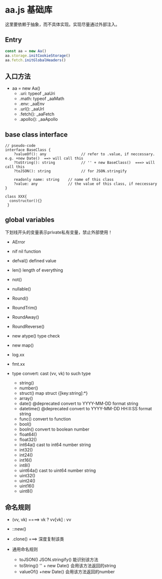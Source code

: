 # aa.js  基础库

这里要依赖于抽象，而不具体实现。实现尽量通过外部注入。

## Entry

```javascript
const aa = new Aa()
aa.storage.initCookieStorage()
aa.fetch.initGlobalHeaders() 


```

## 入口方法

* aa = new Aa()
    * .uri: typeof _aaUri
    * .math: typeof _aaMath
    * .env: _aaEnv
    * .url(): _aaUrl
    * .fetch(): _aaFetch
    * .apollo(): _aaApollo

## base class interface

```
// pseudo-code
interface BaseClass {
    ?valueOf(): any                // refer to .value, if neccessary. e.g. +new Date()  ==> will call this
    ?toString(): string            // '' + new BaseClass()  ===> will call this
    ?toJSON(): string              // for JSON.stringify
    
    readonly name: string    // name of this class
    ?value: any              // the value of this class, if neccessary
}

class XXX{
  constructor(){}
 }

```

## global variables

下划线开头的变量表示private私有变量，禁止外部使用！

* AError
* nif nil function
* defval()   defined value
* len()      length of everything

* not()
* nullable()
* Round()
* RoundTrim()
* RoundAway()
* RoundReverse()

* new atype()  type check
* new map()
* log.xx
* fmt.xx
* type convert: cast (vv, vk) to such type
    * string()
    * number()
    * struct()   map struct {[key:string]:*}
    * array()
    * date()     @deprecated convert to YYYY-MM-DD format string
    * datetime() @deprecated convert to YYYY-MM-DD HH:II:SS format string
    * func()     convert to function
    * bool()
    * booln()  convert to boolean number
    * float64()
    * float32()
    * int64a() cast to int64 number string
    * int32()
    * int24()
    * int16()
    * int8()
    * uint64a() cast to uint64 number string
    * uint32()
    * uint24()
    * uint16()
    * uint8()

## 命名规则

* (vv, vk)   ====>  vk ? vv[vk] : vv
* ::new()
* .clone()  ===> 深度复制该类

* 通用命名规则
    * toJSON()    JSON.stringify() 能识别该方法
    * toString()  '' + new Date() 会用该方法返回的string
    * valueOf()  +new Date() 会用该方法返回的number

